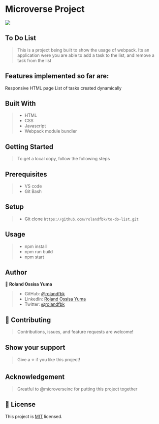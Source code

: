 # Microverse Project
![](https://img.shields.io/badge/Microverse-blueviolet)

## To Do List

> This is a project being built to show the usage of webpack. Its an application were you are able to add a task to the list, and remove a task from the list

## Features implemented so far are:

Responsive HTML page
List of tasks created dynamically

## Built With

>- HTML
>- CSS
>- Javascript
>- Webpack module bundler

## Getting Started
> To get a local copy, follow the following steps

## Prerequisites
>- VS code
>- Git Bash

## Setup
>- Git clone `https://github.com/rolandfbk/to-do-list.git`

## Usage
>- npm install
>- npm run build
>- npm start


## Author

👤 **Roland Ossisa Yuma**

>- GitHub: [@rolandfbk](https://github.com/rolandfbk)
>- LinkedIn: [Roland Ossisa Yuma](https://linkedin.com/in/roland-ossisa-yuma-4595547b)
>- Twitter: [@rolandfbk](https://twitter.com/rolandfbk)

## 🤝 Contributing

>Contributions, issues, and feature requests are welcome!

## Show your support

>Give a ⭐️ if you like this project!

## Acknowledgement

>Greatful to @microverseinc for putting this project together

## 📝 License

This project is [MIT](./MIT.md) licensed.

